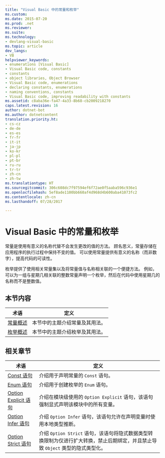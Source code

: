 ```yaml
---
title: "Visual Basic 中的常量和枚举"
ms.custom: 
ms.date: 2015-07-20
ms.prod: .net
ms.reviewer: 
ms.suite: 
ms.technology:
- devlang-visual-basic
ms.topic: article
dev_langs:
- VB
helpviewer_keywords:
- enumerations [Visual Basic]
- Visual Basic code, constants
- constants
- object libraries, Object Browser
- Visual Basic code, enumerations
- declaring constants, enumerations
- naming conventions, constants
- Visual Basic code, improving readability with constants
ms.assetid: c8aba36e-fa47-4a33-8b68-cb2009218270
caps.latest.revision: 16
author: dotnet-bot
ms.author: dotnetcontent
translation.priority.ht:
- cs-cz
- de-de
- es-es
- fr-fr
- it-it
- ja-jp
- ko-kr
- pl-pl
- pt-br
- ru-ru
- tr-tr
- zh-cn
- zh-tw
ms.translationtype: HT
ms.sourcegitcommit: 306c608dc7f97594ef6f72ae0f5aaba596c936e1
ms.openlocfilehash: 5ef8ade1100bb660af4d968d4b600aba41073fc2
ms.contentlocale: zh-cn
ms.lasthandoff: 07/28/2017

---
```

# <a name="constants-and-enumerations-in-visual-basic"></a>Visual Basic 中的常量和枚举
常量是使用有意义的名称代替不会发生更改的值的方法。 顾名思义，常量存储在应用程序的执行过程中保持不变的值。 可以使用常量提供有意义的名称（而非数字），提高代码的可读性。  
  
 枚举提供了使用相关常量集以及将常量值与名称相关联的一个便捷方法。 例如，可以为一组与星期几相关联的整数常量声明一个枚举，然后在代码中使用星期几的名称而不是整数值。  
  
## <a name="in-this-section"></a>本节内容  
  
|术语|定义|  
|---|---|  
|[常量概述](../../../../visual-basic/programming-guide/language-features/constants-enums/constants-overview.md)|本节中的主题介绍常量及其用法。|  
|[枚举概述](../../../../visual-basic/programming-guide/language-features/constants-enums/enumerations-overview.md)|本节中的主题介绍枚举及其用法。|  
  
## <a name="related-sections"></a>相关章节  
  
|术语|定义|  
|---|---|  
|[Const 语句](../../../../visual-basic/language-reference/statements/const-statement.md)|介绍用于声明常量的 `Const` 语句。|  
|[Enum 语句](../../../../visual-basic/language-reference/statements/enum-statement.md)|介绍用于创建枚举的 `Enum` 语句。|  
|[Option Explicit 语句](../../../../visual-basic/language-reference/statements/option-explicit-statement.md)|介绍在模块级使用的 `Option Explicit` 语句，该语句强制显式声明该模块中的所有变量。|  
|[Option Infer 语句](../../../../visual-basic/language-reference/statements/option-infer-statement.md)|介绍 `Option Infer` 语句，该语句允许在声明变量时使用本地类型推断。|  
|[Option Strict 语句](../../../../visual-basic/language-reference/statements/option-strict-statement.md)|介绍 `Option Strict` 语句，该语句将隐式数据类型转换限制为仅进行扩大转换，禁止后期绑定，并且禁止导致 `Object` 类型的隐式类型化。|

